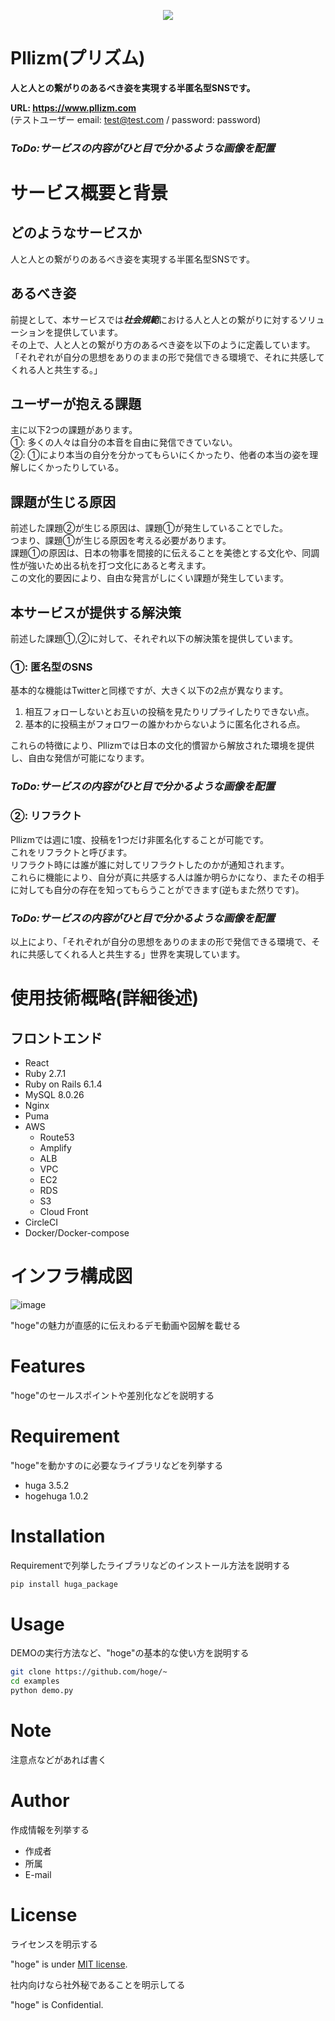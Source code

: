<p align="center">
  <img src="https://user-images.githubusercontent.com/79041840/143247961-98a92c74-0eb0-4eee-a2bf-558ab563c356.png" />
</p>

# Pllizm(プリズム)
**人と人との繋がりのあるべき姿を実現する半匿名型SNSです。**  

**URL: https://www.pllizm.com**  
(テストユーザー email: test@test.com / password: password)
### ***ToDo:サービスの内容がひと目で分かるような画像を配置***


# サービス概要と背景
## どのようなサービスか
人と人との繋がりのあるべき姿を実現する半匿名型SNSです。　　

## あるべき姿
前提として、本サービスでは***社会規範***における人と人との繋がりに対するソリューションを提供しています。  
その上で、人と人との繋がり方のあるべき姿を以下のように定義しています。  
「それぞれが自分の思想をありのままの形で発信できる環境で、それに共感してくれる人と共生する。」

## ユーザーが抱える課題
主に以下2つの課題があります。  
①: 多くの人々は自分の本音を自由に発信できていない。  
②: ①により本当の自分を分かってもらいにくかったり、他者の本当の姿を理解しにくかったりしている。

## 課題が生じる原因
前述した課題②が生じる原因は、課題①が発生していることでした。  
つまり、課題①が生じる原因を考える必要があります。  
課題①の原因は、日本の物事を間接的に伝えることを美徳とする文化や、同調性が強いため出る杭を打つ文化にあると考えます。  
この文化的要因により、自由な発言がしにくい課題が発生しています。

## 本サービスが提供する解決策
前述した課題①,②に対して、それぞれ以下の解決策を提供しています。  
### ①: 匿名型のSNS  
基本的な機能はTwitterと同様ですが、大きく以下の2点が異なります。  
1) 相互フォローしないとお互いの投稿を見たりリプライしたりできない点。  
2) 基本的に投稿主がフォロワーの誰かわからないように匿名化される点。  

これらの特徴により、Pllizmでは日本の文化的慣習から解放された環境を提供し、自由な発信が可能になります。  
### ***ToDo:サービスの内容がひと目で分かるような画像を配置***

### ②: リフラクト  
Pllizmでは週に1度、投稿を1つだけ非匿名化することが可能です。  
これをリフラクトと呼びます。  
リフラクト時には誰が誰に対してリフラクトしたのかが通知されます。  
これらに機能により、自分が真に共感する人は誰か明らかになり、またその相手に対しても自分の存在を知ってもらうことができます(逆もまた然りです)。  
### ***ToDo:サービスの内容がひと目で分かるような画像を配置***

以上により、「それぞれが自分の思想をありのままの形で発信できる環境で、それに共感してくれる人と共生する」世界を実現しています。


# 使用技術概略(詳細後述)
## フロントエンド
- React
- Ruby 2.7.1
- Ruby on Rails 6.1.4
- MySQL 8.0.26
- Nginx
- Puma
- AWS
  - Route53
  - Amplify
  - ALB
  - VPC
  - EC2
  - RDS
  - S3
  - Cloud Front
- CircleCI
- Docker/Docker-compose


# インフラ構成図
![image](https://user-images.githubusercontent.com/79041840/143372739-fa599880-b9f6-42ed-b089-5a2acf9921b2.png)


"hoge"の魅力が直感的に伝えわるデモ動画や図解を載せる

# Features

"hoge"のセールスポイントや差別化などを説明する

# Requirement

"hoge"を動かすのに必要なライブラリなどを列挙する

* huga 3.5.2
* hogehuga 1.0.2

# Installation

Requirementで列挙したライブラリなどのインストール方法を説明する

```bash
pip install huga_package
```

# Usage

DEMOの実行方法など、"hoge"の基本的な使い方を説明する

```bash
git clone https://github.com/hoge/~
cd examples
python demo.py
```

# Note

注意点などがあれば書く

# Author

作成情報を列挙する

* 作成者
* 所属
* E-mail

# License
ライセンスを明示する

"hoge" is under [MIT license](https://en.wikipedia.org/wiki/MIT_License).

社内向けなら社外秘であることを明示してる

"hoge" is Confidential.
